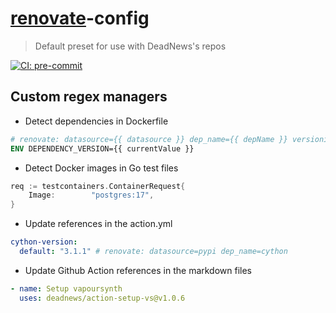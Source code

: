 # [renovate](https://github.com/renovatebot/renovate)-config

> Default preset for use with DeadNews's repos

[![CI: pre-commit](https://results.pre-commit.ci/badge/github/DeadNews/renovate-config/main.svg)](https://results.pre-commit.ci/latest/github/DeadNews/renovate-config/main)

## Custom regex managers

- Detect dependencies in Dockerfile

```dockerfile
# renovate: datasource={{ datasource }} dep_name={{ depName }} versioning={{ versioning}}
ENV DEPENDENCY_VERSION={{ currentValue }}
```

- Detect Docker images in Go test files

```go
req := testcontainers.ContainerRequest{
    Image:        "postgres:17",
}
```

- Update references in the action.yml

```yml
cython-version:
  default: "3.1.1" # renovate: datasource=pypi dep_name=cython
```

- Update Github Action references in the markdown files

```yml
- name: Setup vapoursynth
  uses: deadnews/action-setup-vs@v1.0.6
```
